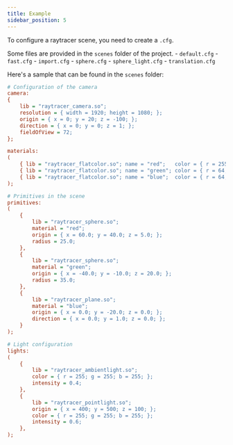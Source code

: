 ```yaml
---
title: Example
sidebar_position: 5
---
```


To configure a raytracer scene, you need to create a `.cfg`.

Some files are provided in the `scenes` folder of the project.
    - `default.cfg`
    - `fast.cfg`
    - `import.cfg`
    - `sphere.cfg`
    - `sphere_light.cfg`
    - `translation.cfg`

Here's a sample that can be found in the `scenes` folder:


```cfg title="default.cfg"
# Configuration of the camera
camera:
{
    lib = "raytracer_camera.so";
    resolution = { width = 1920; height = 1080; };
    origin = { x = 0; y = 20; z = -100; };
    direction = { x = 0; y = 0; z = 1; };
    fieldOfView = 72;
};

materials:
(
    { lib = "raytracer_flatcolor.so"; name = "red";   color = { r = 255; g = 64; b = 64; }; },
    { lib = "raytracer_flatcolor.so"; name = "green"; color = { r = 64; g = 255; b = 64; }; },
    { lib = "raytracer_flatcolor.so"; name = "blue";  color = { r = 64; g = 64; b = 255; }; }
);

# Primitives in the scene
primitives:
(
    {
        lib = "raytracer_sphere.so";
        material = "red";
        origin = { x = 60.0; y = 40.0; z = 5.0; };
        radius = 25.0;
    },
    {
        lib = "raytracer_sphere.so";
        material = "green";
        origin = { x = -40.0; y = -10.0; z = 20.0; };
        radius = 35.0;
    },
    {
        lib = "raytracer_plane.so";
        material = "blue";
        origin = { x = 0.0; y = -20.0; z = 0.0; };
        direction = { x = 0.0; y = 1.0; z = 0.0; };
    }
);

# Light configuration
lights:
(
    {
        lib = "raytracer_ambientlight.so";
        color = { r = 255; g = 255; b = 255; };
        intensity = 0.4;
    },
    {
        lib = "raytracer_pointlight.so";
        origin = { x = 400; y = 500; z = 100; };
        color = { r = 255; g = 255; b = 255; };
        intensity = 0.6;
    },
);
```
